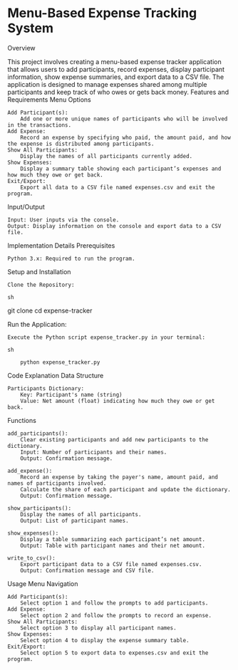 # Menu-Based Expense Tracking System

Overview

This project involves creating a menu-based expense tracker application that allows users to add participants, record expenses, display participant information, show expense summaries, and export data to a CSV file. The application is designed to manage expenses shared among multiple participants and keep track of who owes or gets back money.
Features and Requirements
Menu Options

    Add Participant(s):
        Add one or more unique names of participants who will be involved in the transactions.
    Add Expense:
        Record an expense by specifying who paid, the amount paid, and how the expense is distributed among participants.
    Show All Participants:
        Display the names of all participants currently added.
    Show Expenses:
        Display a summary table showing each participant’s expenses and how much they owe or get back.
    Exit/Export:
        Export all data to a CSV file named expenses.csv and exit the program.

Input/Output

    Input: User inputs via the console.
    Output: Display information on the console and export data to a CSV file.

Implementation Details
Prerequisites

    Python 3.x: Required to run the program.

Setup and Installation

    Clone the Repository:

    sh

git clone <repository-url>
cd expense-tracker

Run the Application:

    Execute the Python script expense_tracker.py in your terminal:

    sh

        python expense_tracker.py

Code Explanation
Data Structure

    Participants Dictionary:
        Key: Participant's name (string)
        Value: Net amount (float) indicating how much they owe or get back.

Functions

    add_participants():
        Clear existing participants and add new participants to the dictionary.
        Input: Number of participants and their names.
        Output: Confirmation message.

    add_expense():
        Record an expense by taking the payer's name, amount paid, and names of participants involved.
        Calculate the share of each participant and update the dictionary.
        Output: Confirmation message.

    show_participants():
        Display the names of all participants.
        Output: List of participant names.

    show_expenses():
        Display a table summarizing each participant’s net amount.
        Output: Table with participant names and their net amount.

    write_to_csv():
        Export participant data to a CSV file named expenses.csv.
        Output: Confirmation message and CSV file.

Usage
Menu Navigation

    Add Participant(s):
        Select option 1 and follow the prompts to add participants.
    Add Expense:
        Select option 2 and follow the prompts to record an expense.
    Show All Participants:
        Select option 3 to display all participant names.
    Show Expenses:
        Select option 4 to display the expense summary table.
    Exit/Export:
        Select option 5 to export data to expenses.csv and exit the program.
